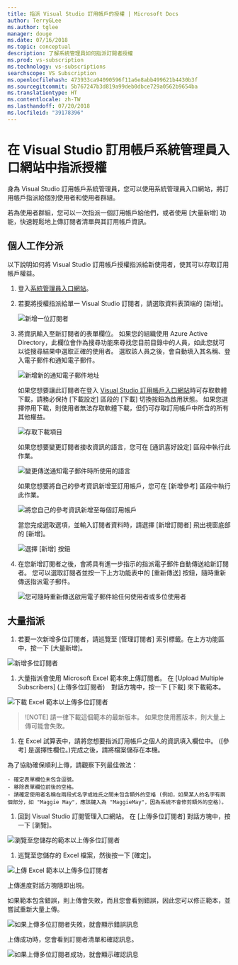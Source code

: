 ```yaml
---
title: 指派 Visual Studio 訂用帳戶的授權 | Microsoft Docs
author: TerryGLee
ms.author: tglee
manager: douge
ms.date: 07/16/2018
ms.topic: conceptual
description: 了解系統管理員如何指派訂閱者授權
ms.prod: vs-subscription
ms.technology: vs-subscriptions
searchscope: VS Subscription
ms.openlocfilehash: 473933ca94090596f11a6e8abb499621b4430b3f
ms.sourcegitcommit: 5b767247b3d819a99deb0dbce729a0562b9654ba
ms.translationtype: HT
ms.contentlocale: zh-TW
ms.lasthandoff: 07/20/2018
ms.locfileid: "39178396"
---
```

# <a name="assign-licenses-in-the-visual-studio-subscriptions-administrator-portal"></a>在 Visual Studio 訂用帳戶系統管理員入口網站中指派授權

身為 Visual Studio 訂用帳戶系統管理員，您可以使用系統管理員入口網站，將訂用帳戶指派給個別使用者和使用者群組。

若為使用者群組，您可以一次指派一個訂用帳戶給他們，或者使用 [大量新增] 功能，快速輕鬆地上傳訂閱者清單與其訂用帳戶資訊。 

## <a name="individual-assignments"></a>個人工作分派

以下說明如何將 Visual Studio 訂用帳戶授權指派給新使用者，使其可以存取訂用帳戶權益。

1. 登入[系統管理員入口網站](https://manage.visualstudio.com)。

2. 若要將授權指派給單一 Visual Studio 訂閱者，請選取資料表頂端的 [新增]。

   ![新增一位訂閱者](media\add-single-subscriber.png)

3. 將資訊輸入至新訂閱者的表單欄位。 如果您的組織使用 Azure Active Directory，此欄位會作為搜尋功能來尋找您目前目錄中的人員，如此您就可以從搜尋結果中選取正確的使用者。 選取該人員之後，會自動填入其名稱、登入電子郵件和通知電子郵件。 

   ![新增新的通知電子郵件地址](media\add-new-subscriber-notification-email.png)

   如果您想要讓此訂閱者在登入 [Visual Studio 訂用帳戶入口網站](https://my.visualstudio.com?wt.mc_id=o~msft~docs)時可存取軟體下載，請務必保持 [下載設定] 區段的 [下載] 切換按鈕為啟用狀態。 如果您選擇停用下載，則使用者無法存取軟體下載，但仍可存取訂用帳戶中所含的所有其他權益。

   ![存取下載項目](media\access-to-downloads.png)

   如果您想要變更訂閱者接收資訊的語言，您可在 [通訊喜好設定] 區段中執行此作業。

   ![變更傳送通知電子郵件時所使用的語言](media\change-subscriber-communication-preference.png)

   如果您想要將自己的參考資訊新增至訂用帳戶，您可在 [新增參考] 區段中執行此作業。

   ![將您自己的參考資訊新增至每個訂用帳戶](media\add-subscriber-reference-notes.png) 

    當您完成選取選項，並輸入訂閱者資料時，請選擇 [新增訂閱者] 飛出視窗底部的 [新增]。

   ![選擇 [新增] 按鈕](media\add-button.png)

4. 在您新增訂閱者之後，會將具有進一步指示的指派電子郵件自動傳送給新訂閱者。 您可以選取訂閱者並按一下上方功能表中的 [重新傳送] 按鈕，隨時重新傳送指派電子郵件。

   ![您可隨時重新傳送啟用電子郵件給任何使用者或多位使用者](media\resend-subscriber-activation-emails.png) 

## <a name="bulk-assignments"></a>大量指派

1. 若要一次新增多位訂閱者，請巡覽至 [管理訂閱者] 索引標籤。在上方功能區中，按一下 [大量新增]。

  ![新增多位訂閱者](media\add-multiple-subscribers.png)

1. 大量指派會使用 Microsoft Excel 範本來上傳訂閱者。 在 [Upload Multiple Subscribers] (上傳多位訂閱者)　對話方塊中，按一下 [下載] 來下載範本。

  ![下載 Excel 範本以上傳多位訂閱者](media\download-template-upload-subscribers.png)

  >![NOTE] 請一律下載這個範本的最新版本。 如果您使用舊版本，則大量上傳可能會失敗。

1. 在 Excel 試算表中，請將您想要指派訂用帳戶之個人的資訊填入欄位中。 ([參考] 是選擇性欄位。)完成之後，請將檔案儲存在本機。

  為了協助確保順利上傳，請觀察下列最佳做法：

    - 確定表單欄位未包含逗號。
    - 移除表單欄位前後的空格。
    - 請確定使用者名稱在兩段式名字或姓氏之間未包含額外的空格 (例如，如果某人的名字有兩個部分，如 "Maggie May"，應該鍵入為 "MaggieMay"，因為系統不會修剪額外的空格)。

1. 回到 Visual Studio 訂閱管理入口網站。 在 [上傳多位訂閱者] 對話方塊中，按一下 [瀏覽]。

  ![瀏覽至您儲存的範本以上傳多位訂閱者](media\bulk-add-browse-saved-template.png)

1. 巡覽至您儲存的 Excel 檔案，然後按一下 [確定]。

  ![上傳 Excel 範本以上傳多位訂閱者](media\bulk-upload-subscribers.png)

  上傳進度對話方塊隨即出現。

  如果範本包含錯誤，則上傳會失敗，而且您會看到錯誤，因此您可以修正範本，並嘗試重新大量上傳。

  ![如果上傳多位訂閱者失敗，就會顯示錯誤訊息](media\bulk-add-template-failed.png)

  上傳成功時，您會看到訂閱者清單和確認訊息。

  ![如果上傳多位訂閱者成功，就會顯示確認訊息](media\bulk-add-template-success.png)
